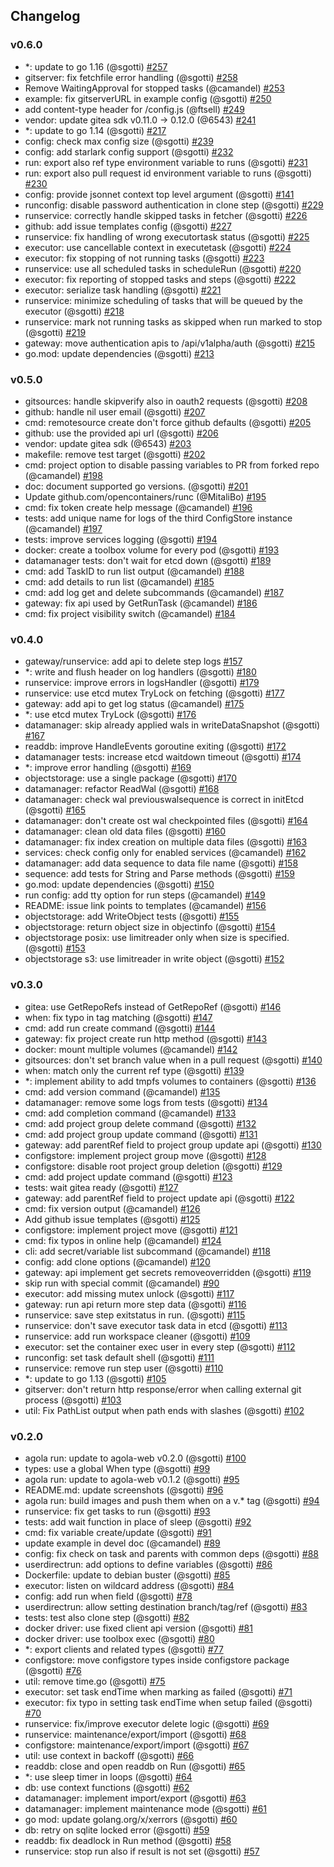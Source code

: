 ## Changelog

### v0.6.0

- *: update to go 1.16 (@sgotti)                                                             [#257](https://github.com/agola-io/agola/pull/257)
- gitserver: fix fetchfile error handling (@sgotti)                                          [#258](https://github.com/agola-io/agola/pull/258)
- Remove WaitingApproval for stopped tasks (@camandel)                                       [#253](https://github.com/agola-io/agola/pull/253)
- example: fix gitserverURL in example config (@sgotti)                                      [#250](https://github.com/agola-io/agola/pull/250)
- add content-type header for /config.js (@ftsell)                                           [#249](https://github.com/agola-io/agola/pull/249)
- vendor: update gitea sdk v0.11.0 -> 0.12.0 (@6543)                                         [#241](https://github.com/agola-io/agola/pull/241)
- *: update to go 1.14 (@sgotti)                                                             [#217](https://github.com/agola-io/agola/pull/217)
- config: check max config size (@sgotti)                                                    [#239](https://github.com/agola-io/agola/pull/239)
- config: add starlark config support (@sgotti)                                              [#232](https://github.com/agola-io/agola/pull/232)
- run: export also ref type environment variable to runs (@sgotti)                           [#231](https://github.com/agola-io/agola/pull/231)
- run: export also pull request id environment variable to runs (@sgotti)                    [#230](https://github.com/agola-io/agola/pull/230)
- config: provide jsonnet context top level argument (@sgotti)                               [#141](https://github.com/agola-io/agola/pull/141)
- runconfig: disable password authentication in clone step (@sgotti)                         [#229](https://github.com/agola-io/agola/pull/229)
- runservice: correctly handle skipped tasks in fetcher (@sgotti)                            [#226](https://github.com/agola-io/agola/pull/226)
- github: add issue templates config (@sgotti)                                               [#227](https://github.com/agola-io/agola/pull/227)
- runservice: fix handling of wrong executortask status (@sgotti)                            [#225](https://github.com/agola-io/agola/pull/225)
- executor: use cancellable context in executetask (@sgotti)                                 [#224](https://github.com/agola-io/agola/pull/224)
- executor: fix stopping of not running tasks (@sgotti)                                      [#223](https://github.com/agola-io/agola/pull/223)
- runservice: use all scheduled tasks in scheduleRun (@sgotti)                               [#220](https://github.com/agola-io/agola/pull/220)
- executor: fix reporting of stopped tasks and steps (@sgotti)                               [#222](https://github.com/agola-io/agola/pull/222)
- executor: serialize task handling (@sgotti)                                                [#221](https://github.com/agola-io/agola/pull/221)
- runservice: minimize scheduling of tasks that will be queued by the executor (@sgotti)     [#218](https://github.com/agola-io/agola/pull/218)
- runservice: mark not running tasks as skipped when run marked to stop (@sgotti)            [#219](https://github.com/agola-io/agola/pull/219)
- gateway: move authentication apis to /api/v1alpha/auth (@sgotti)                           [#215](https://github.com/agola-io/agola/pull/215)
- go.mod: update dependencies (@sgotti)                                                      [#213](https://github.com/agola-io/agola/pull/213)

### v0.5.0

- gitsources: handle skipverify also in oauth2 requests (@sgotti)                            [#208](https://github.com/agola-io/agola/pull/208)
- github: handle nil user email (@sgotti)                                                    [#207](https://github.com/agola-io/agola/pull/207)
- cmd: remotesource create don't force github defaults (@sgotti)                             [#205](https://github.com/agola-io/agola/pull/205)
- github: use the provided api url (@sgotti)                                                 [#206](https://github.com/agola-io/agola/pull/206)
- vendor: update gitea sdk (@6543)                                                           [#203](https://github.com/agola-io/agola/pull/203)
- makefile: remove test target (@sgotti)                                                     [#202](https://github.com/agola-io/agola/pull/202)
- cmd: project option to disable passing variables to PR from forked repo (@camandel)        [#198](https://github.com/agola-io/agola/pull/198)
- doc: document supported go versions. (@sgotti)                                             [#201](https://github.com/agola-io/agola/pull/201)
- Update github.com/opencontainers/runc (@MitaliBo)                                          [#195](https://github.com/agola-io/agola/pull/195)
- cmd: fix token create help message (@camandel)                                             [#196](https://github.com/agola-io/agola/pull/196)
- tests: add unique name for logs of the third ConfigStore instance (@camandel)              [#197](https://github.com/agola-io/agola/pull/197)
- tests: improve services logging (@sgotti)                                                  [#194](https://github.com/agola-io/agola/pull/194)
- docker: create a toolbox volume for every pod (@sgotti)                                    [#193](https://github.com/agola-io/agola/pull/193)
- datamanager tests: don't wait for etcd down (@sgotti)                                      [#189](https://github.com/agola-io/agola/pull/189)
- cmd: add TaskID to run list output (@camandel)                                             [#188](https://github.com/agola-io/agola/pull/188)
- cmd: add details to run list (@camandel)                                                   [#185](https://github.com/agola-io/agola/pull/185)
- cmd: add log get and delete subcommands (@camandel)                                        [#187](https://github.com/agola-io/agola/pull/187)
- gateway: fix api used by GetRunTask (@camandel)                                            [#186](https://github.com/agola-io/agola/pull/186)
- cmd: fix project visibility switch (@camandel)                                             [#184](https://github.com/agola-io/agola/pull/184)

### v0.4.0

- gateway/runservice: add api to delete step logs                                            [#157](https://github.com/agola-io/agola/pull/157)
- *: write and flush header on log handlers (@sgotti)                                        [#180](https://github.com/agola-io/agola/pull/180)
- runservice: improve errors in logsHandler (@sgotti)                                        [#179](https://github.com/agola-io/agola/pull/179)
- runservice: use etcd mutex TryLock on fetching (@sgotti)                                   [#177](https://github.com/agola-io/agola/pull/177)
- gateway: add api to get log status (@camandel)                                             [#175](https://github.com/agola-io/agola/pull/175)
- *: use etcd mutex TryLock (@sgotti)                                                        [#176](https://github.com/agola-io/agola/pull/176)
- datamanager: skip already applied wals in writeDataSnapshot (@sgotti)                      [#167](https://github.com/agola-io/agola/pull/167)
- readdb: improve HandleEvents goroutine exiting (@sgotti)                                   [#172](https://github.com/agola-io/agola/pull/172)
- datamanager tests: increase etcd waitdown timeout (@sgotti)                                [#174](https://github.com/agola-io/agola/pull/174)
- *: improve error handling (@sgotti)                                                        [#169](https://github.com/agola-io/agola/pull/169)
- objectstorage: use a single package (@sgotti)                                              [#170](https://github.com/agola-io/agola/pull/170)
- datamanager: refactor ReadWal (@sgotti)                                                    [#168](https://github.com/agola-io/agola/pull/168)
- datamanager: check wal previouswalsequence is correct in initEtcd (@sgotti)                [#165](https://github.com/agola-io/agola/pull/165)
- datamanager: don't create ost wal checkpointed files (@sgotti)                             [#164](https://github.com/agola-io/agola/pull/164)
- datamanager: clean old data files (@sgotti)                                                [#160](https://github.com/agola-io/agola/pull/160)
- datamanager: fix index creation on multiple data files (@sgotti)                           [#163](https://github.com/agola-io/agola/pull/163)
- services: check config only for enabled services (@camandel)                               [#162](https://github.com/agola-io/agola/pull/162)
- datamanager: add data sequence to data file name (@sgotti)                                 [#158](https://github.com/agola-io/agola/pull/158)
- sequence: add tests for String and Parse methods (@sgotti)                                 [#159](https://github.com/agola-io/agola/pull/159)
- go.mod: update dependencies (@sgotti)                                                      [#150](https://github.com/agola-io/agola/pull/150)
- run config: add tty option for run steps (@camandel)                                       [#149](https://github.com/agola-io/agola/pull/149)
- README: issue link points to templates (@camandel)                                         [#156](https://github.com/agola-io/agola/pull/156)
- objectstorage: add WriteObject tests (@sgotti)                                             [#155](https://github.com/agola-io/agola/pull/155)
- objectstorage: return object size in objectinfo (@sgotti)                                  [#154](https://github.com/agola-io/agola/pull/154)
- objectstorage posix: use limitreader only when size is specified. (@sgotti)                [#153](https://github.com/agola-io/agola/pull/153)
- objectstorage s3: use limitreader in write object (@sgotti)                                [#152](https://github.com/agola-io/agola/pull/152)

### v0.3.0

- gitea: use GetRepoRefs instead of GetRepoRef (@sgotti)                                     [#146](https://github.com/agola-io/agola/pull/146)
- when: fix typo in tag matching (@sgotti)                                                   [#147](https://github.com/agola-io/agola/pull/147)
- cmd: add run create command (@sgotti)                                                      [#144](https://github.com/agola-io/agola/pull/144)
- gateway: fix project create run http method (@sgotti)                                      [#143](https://github.com/agola-io/agola/pull/143)
- docker: mount multiple volumes (@camandel)                                                 [#142](https://github.com/agola-io/agola/pull/142)
- gitsources: don't set branch value when in a pull request (@sgotti)                        [#140](https://github.com/agola-io/agola/pull/140)
- when: match only the current ref type (@sgotti)                                            [#139](https://github.com/agola-io/agola/pull/139)
- \*: implement ability to add tmpfs volumes to containers (@sgotti)                         [#136](https://github.com/agola-io/agola/pull/136)
- cmd: add version command (@camandel)                                                       [#135](https://github.com/agola-io/agola/pull/135)
- datamanager: remove some logs from tests (@sgotti)                                         [#134](https://github.com/agola-io/agola/pull/134)
- cmd: add completion command (@camandel)                                                    [#133](https://github.com/agola-io/agola/pull/133)
- cmd: add project group delete command (@sgotti)                                            [#132](https://github.com/agola-io/agola/pull/132)
- cmd: add project group update command (@sgotti)                                            [#131](https://github.com/agola-io/agola/pull/131)
- gateway: add parentRef field to project group update api (@sgotti)                         [#130](https://github.com/agola-io/agola/pull/130)
- configstore: implement project group move (@sgotti)                                        [#128](https://github.com/agola-io/agola/pull/128)
- configstore: disable root project group deletion (@sgotti)                                 [#129](https://github.com/agola-io/agola/pull/129)
- cmd: add project update command (@sgotti)                                                  [#123](https://github.com/agola-io/agola/pull/123)
- tests: wait gitea ready (@sgotti)                                                          [#127](https://github.com/agola-io/agola/pull/127)
- gateway: add parentRef field to project update api (@sgotti)                               [#122](https://github.com/agola-io/agola/pull/122)
- cmd: fix version output (@camandel)                                                        [#126](https://github.com/agola-io/agola/pull/126)
- Add github issue templates (@sgotti)                                                       [#125](https://github.com/agola-io/agola/pull/125)
- configstore: implement project move (@sgotti)                                              [#121](https://github.com/agola-io/agola/pull/121)
- cmd: fix typos in online help (@camandel)                                                  [#124](https://github.com/agola-io/agola/pull/124)
- cli: add secret/variable list subcommand (@camandel)                                       [#118](https://github.com/agola-io/agola/pull/118)
- config: add clone options (@camandel)                                                      [#120](https://github.com/agola-io/agola/pull/120)
- gateway: api implement get secrets removeoverridden (@sgotti)                              [#119](https://github.com/agola-io/agola/pull/119)
- skip run with special commit (@camandel)                                                   [#90](https://github.com/agola-io/agola/pull/90)
- executor: add missing mutex unlock (@sgotti)                                               [#117](https://github.com/agola-io/agola/pull/117)
- gateway: run api return more step data (@sgotti)                                           [#116](https://github.com/agola-io/agola/pull/116)
- runservice: save step exitstatus in run. (@sgotti)                                         [#115](https://github.com/agola-io/agola/pull/115)
- runservice: don't save executor task data in etcd (@sgotti)                                [#113](https://github.com/agola-io/agola/pull/113)
- runservice: add run workspace cleaner (@sgotti)                                            [#109](https://github.com/agola-io/agola/pull/109)
- executor: set the container exec user in every step (@sgotti)                              [#112](https://github.com/agola-io/agola/pull/112)
- runconfig: set task default shell (@sgotti)                                                [#111](https://github.com/agola-io/agola/pull/111)
- runservice: remove run step user (@sgotti)                                                 [#110](https://github.com/agola-io/agola/pull/110)
- \*: update to go 1.13 (@sgotti)                                                            [#105](https://github.com/agola-io/agola/pull/105)
- gitserver: don't return http response/error when calling external git process (@sgotti)    [#103](https://github.com/agola-io/agola/pull/103)
- util: Fix PathList output when path ends with slashes (@sgotti)                            [#102](https://github.com/agola-io/agola/pull/102)

### v0.2.0

- agola run: update to agola-web v0.2.0 (@sgotti)                                            [#100](https://github.com/agola-io/agola/pull/100)
- types: use a global When type (@sgotti)                                                    [#99](https://github.com/agola-io/agola/pull/99)
- agola run: update to agola-web v0.1.2 (@sgotti)                                            [#95](https://github.com/agola-io/agola/pull/95)
- README.md: update screenshots (@sgotti)                                                    [#96](https://github.com/agola-io/agola/pull/96)
- agola run: build images and push them when on a v.\* tag (@sgotti)                         [#94](https://github.com/agola-io/agola/pull/94)
- runservice: fix get tasks to run (@sgotti)                                                 [#93](https://github.com/agola-io/agola/pull/93)
- tests: add wait function in place of sleep (@sgotti)                                       [#92](https://github.com/agola-io/agola/pull/92)
- cmd: fix variable create/update (@sgotti)                                                  [#91](https://github.com/agola-io/agola/pull/91)
- update example in devel doc (@camandel)                                                    [#89](https://github.com/agola-io/agola/pull/89)
- config: fix check on task and parents with common deps (@sgotti)                           [#88](https://github.com/agola-io/agola/pull/88)
- userdirectrun: add options to define variables (@sgotti)                                   [#86](https://github.com/agola-io/agola/pull/86)
- Dockerfile: update to debian buster (@sgotti)                                              [#85](https://github.com/agola-io/agola/pull/85)
- executor: listen on wildcard address (@sgotti)                                             [#84](https://github.com/agola-io/agola/pull/84)
- config: add run when field (@sgotti)                                                       [#78](https://github.com/agola-io/agola/pull/78)
- userdirectrun: allow setting destination branch/tag/ref (@sgotti)                          [#83](https://github.com/agola-io/agola/pull/83)
- tests: test also clone step (@sgotti)                                                      [#82](https://github.com/agola-io/agola/pull/82)
- docker driver: use fixed client api version (@sgotti)                                      [#81](https://github.com/agola-io/agola/pull/81)
- docker driver: use toolbox exec (@sgotti)                                                  [#80](https://github.com/agola-io/agola/pull/80)
- \*: export clients and related types (@sgotti)                                             [#77](https://github.com/agola-io/agola/pull/77)
- configstore: move configstore types inside configstore package (@sgotti)                   [#76](https://github.com/agola-io/agola/pull/76)
- util: remove time.go (@sgotti)                                                             [#75](https://github.com/agola-io/agola/pull/75)
- executor: set task endTime when marking as failed (@sgotti)                                [#71](https://github.com/agola-io/agola/pull/71)
- executor: fix typo in setting task endTime when setup failed (@sgotti)                     [#70](https://github.com/agola-io/agola/pull/70)
- runservice: fix/improve executor delete logic (@sgotti)                                    [#69](https://github.com/agola-io/agola/pull/69)
- runservice: maintenance/export/import (@sgotti)                                            [#68](https://github.com/agola-io/agola/pull/68)
- configstore: maintenance/export/import (@sgotti)                                           [#67](https://github.com/agola-io/agola/pull/67)
- util: use context in backoff (@sgotti)                                                     [#66](https://github.com/agola-io/agola/pull/66)
- readdb: close and open readdb on Run (@sgotti)                                             [#65](https://github.com/agola-io/agola/pull/65)
- \*: use sleep timer in loops (@sgotti)                                                     [#64](https://github.com/agola-io/agola/pull/64)
- db: use context functions (@sgotti)                                                        [#62](https://github.com/agola-io/agola/pull/62)
- datamanager: implement import/export (@sgotti)                                             [#63](https://github.com/agola-io/agola/pull/63)
- datamanager: implement maintenance mode (@sgotti)                                          [#61](https://github.com/agola-io/agola/pull/61)
- go mod: update golang.org/x/xerrors (@sgotti)                                              [#60](https://github.com/agola-io/agola/pull/60)
- db: retry on sqlite locked error (@sgotti)                                                 [#59](https://github.com/agola-io/agola/pull/59)
- readdb: fix deadlock in Run method (@sgotti)                                               [#58](https://github.com/agola-io/agola/pull/58)
- runservice: stop run also if result is not set (@sgotti)                                   [#57](https://github.com/agola-io/agola/pull/57)
